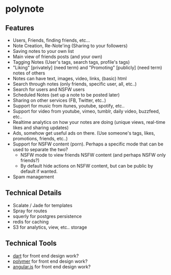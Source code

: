 # polynote

## Features

* Users, Friends, finding friends, etc...
* Note Creation, Re-Note'ing (Sharing to your followers)
* Saving notes to your own list
* Main view of friends posts (and your own)
* Tagging Notes (User's tags, search tags, profile's tags)
* "Liking" [privately] (need term) and "Promoting" [publicly] (need term) notes of others
* Notes can have text, images, video, links, (basic) html
* Search through notes (only friends, specific user, all, etc..)
* Search for users and NSFW users
* Scheduled Notes (set up a note to be posted later)
* Sharing on other services (FB, Twitter, etc..)
* Support for music from itunes, youtube, spotify, etc..
* Support for video from youtube, vimeo, tumblr, daily video, buzzfeed, etc..
* Realtime analytics on how your notes are doing (unique views, real-time likes and sharing updates)
* Ads, somehow get useful ads on there. (Use someone's tags, likes, promotions, friends, etc..)
* Support for NSFW content (porn). Perhaps a specific mode that can be used to separate the two?
  * NSFW mode to view friends NSFW content (and perhaps NSFW only friends?)
  * By default hide actions on NSFW content, but can be public by default if wanted.
* Spam management

## Technical Details

* Scalate / Jade for templates
* Spray for routes
* squerly for postgres persistence
* redis for caching
* S3 for analytics, view, etc.. storage

## Technical Tools

* [dart] for front end design work?
* [polymer] for front end design work?
* [angular.js] for front end design work?

[dart]: http://www.dartlang.org
[angular.js]: http://angularjs.org
[polymer]: httpa://www.polymer-project.org/getting-started.html
